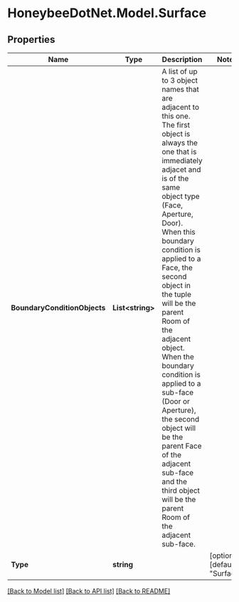 
# HoneybeeDotNet.Model.Surface

## Properties

Name | Type | Description | Notes
------------ | ------------- | ------------- | -------------
**BoundaryConditionObjects** | **List&lt;string&gt;** | A list of up to 3 object names that are adjacent to this one. The first object is always the one that is immediately adjacet and is of the same object type (Face, Aperture, Door). When this boundary condition is applied to a Face, the second object in the tuple will be the parent Room of the adjacent object. When the boundary condition is applied to a sub-face (Door or Aperture), the second object will be the parent Face of the adjacent sub-face and the third object will be the parent Room of the adjacent sub-face. | 
**Type** | **string** |  | [optional] [default to "Surface"]

[[Back to Model list]](../README.md#documentation-for-models)
[[Back to API list]](../README.md#documentation-for-api-endpoints)
[[Back to README]](../README.md)

